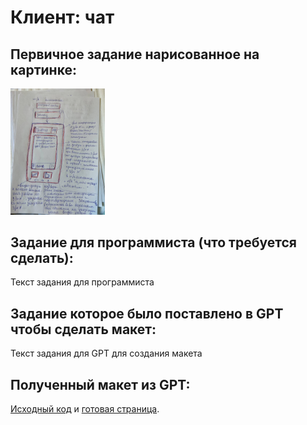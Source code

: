 # Клиент: чат

## Первичное задание нарисованное на картинке:
<p >
    <img src="/wiki/client-chat.jpg" width="30%">
</p>

## Задание для программиста (что требуется сделать):

Текст задания для программиста

## Задание которое было поставлено в GPT чтобы сделать макет:

Текст задания для GPT для создания макета

## Полученный макет из GPT:

[Исходный код](/wiki/pages/client-chat.html) и <a href="https://htmlpreview.github.io?https://github.com/matveynator/restar/blob/main/wiki/pages/client-chat.html">готовая страница</a>.
